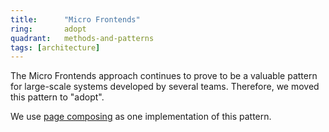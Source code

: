```yaml
---
title:      "Micro Frontends"
ring:       adopt
quadrant:   methods-and-patterns
tags: [architecture]
---
```


The Micro Frontends approach continues to prove to be a valuable pattern for large-scale systems developed by several teams.
Therefore, we moved this pattern to "adopt".

We use [page composing](methods-and-patterns/page-composing.html) as one implementation of this pattern.